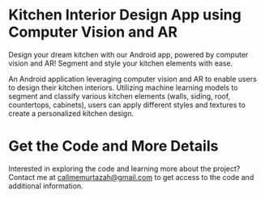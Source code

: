# Kitchen Interior Design App using Computer Vision and AR

Design your dream kitchen with our Android app, powered by computer vision and AR! Segment and style your kitchen elements with ease.

An Android application leveraging computer vision and AR to enable users to design their kitchen interiors. 
Utilizing machine learning models to segment and classify various kitchen elements (walls, siding, roof, countertops, cabinets), users can apply different styles 
and textures to create a personalized kitchen design.


# Get the Code and More Details
Interested in exploring the code and learning more about the project? Contact me at callmemurtazah@gmail.com to get access to the code and additional information.
